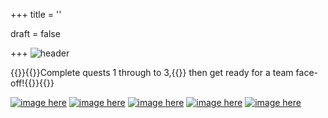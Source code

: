 +++
title = ''

draft = false

+++
![header](../images/odyssey.png#center)

{{<div-center>}}{{<h3-start>}}Complete quests 1 through to 3,{{<break-start>}} then get ready for a team face-off!{{<h3-end>}}{{<div-end>}}

[![image here](../images/odyssey-1.png#center)](../odyssey-1)
[![image here](../images/odyssey-2.png#center)](../odyssey-2)
[![image here](../images/odyssey-3.png#center)](../odyssey-3)
[![image here](../images/odyssey-4.png#center)](../odyssey-4)
[![image here](../images/odyssey-5.png#center)](../odyssey-5)